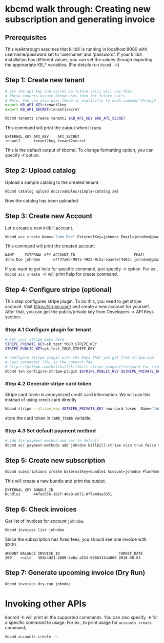 # kbcmd walk through: Creating new subscription and generating invoice

## Prerequisites
This walkthrough assumes that killbill is running
in localhost:8080 with username/password set to 'username' and 'password'. If your
killbill installation has different values, you can set the values through exporting
the appropriate KB_* variables. (For details run `kbcmd -h`)

## Step 1: Create new tenant
```sh
# Set the api key and secret so future calls will use this.
# These exports ensure kbcmd uses them for future calls.
# Note: You can also pass these in explicitly to each command through flags.
export KB_API_KEY=tenant1key
export KB_API_SECRET=tenant1secret

kbcmd tenants create tenant1 $KB_API_KEY $KB_API_SECRET
```
This command will print the output when it runs

```
EXTERNAL_KEY API_KEY    API_SECRET
tenant2      tenant2key tenant2secret
```

This is the default output of kbcmd. To change formatting option, you can specify -f option.

## Step 2: Upload catalog
Upload a sample catalog to the created tenant.
```sh
kbcmd catalog upload docs/samples/simple-catalog.xml
```

Now the catalog has been uploaded.

## Step 3: Create new Account
Let's create a new killbill account.

```sh
kbcmd acc create Name="John Doe" ExternalKey=johndoe Email=johndoe@gmail.com Company="Stark" Currency=USD
```

This command will print the created account
```sh
NAME     EXTERNAL_KEY ACCOUNT_ID                           EMAIL             BALANCE CURRENCY
John Doe johndoe      e4f47a6b-9975-4922-9c5a-baae7ef4d03c johndoe@gmail.com <nil>   USD
```

If you want to get help for specific command, just specify `-h` option. For ex.,
`kbcmd acc create -h` will print help for create command.

## Step 4: Configure stripe (optional)
This step configures stripe plugin. To do this, you need to get stripe account.
Visit https://stripe.com/ and create a new account for yourself. After that, you
can get the public/private key from Developers -> API Keys section.

### Step 4.1 Configure plugin for tenant
```bash
# Set your stripe keys here
STRIPE_PRIVATE_KEY=sk_test_YOUR_STRIPE_KEY
STRIPE_PUBLIC_KEY=pk_test_YOUR_STRIPE_KEY

# Configure stripe plugin with the keys that you got from stripe.com
# Last parameter (3%) is the connect fee.
# https://github.com/killbill/killbill-stripe-plugin/tree/work-for-release-0.19.x#connect
kbcmd ten configure-stripe-plugin $STRIPE_PUBLIC_KEY $STRIPE_PRIVATE_KEY 3% 
```

### Step 4.2 Generate stripe card token
Stripe card token is anonymized credit card information. We will use this instead
of using credit card directly.
```bash
kbcmd stripe --stripe_key $STRIPE_PRIVATE_KEY new-card-token  Name="John Doe" Number=4242424242424242 ExpMonth=08 ExpYear=2019
```
store the card token in `CARD_TOKEN` variable.

### Step 4.3 Set default payment method
```bash
# Add the payment method and set to default
kbcmd acc payment-methods add johndoe killbill-stripe visa true false token=$CARD_TOKEN
```

## Step 5: Create new subscription
```sh
kbcmd subscriptions create ExternalKey=bundle1 Account=johndoe PlanName=simple-monthly
```
This will create a new bundle and print the output.
```
EXTERNAL_KEY BUNDLE_ID
bundle1      447ac056-182f-40a0-a672-8f7a4daa3851
```

## Step 6: Check invoices
Get list of invoices for account `johndoe`.
```bash
kbcmd invoices list johndoe
```
Since the subscription has fixed fees, you should see one invoice with $200.
```
AMOUNT BALANCE INVOICE_ID                           TARGET_DATE
200    <nil>   303b4d21-2809-4e8a-a553-665b313da860 2018-08-03
```

## Step 7: Generate upcoming invoice (Dry Run)
```sh
kbcmd invoices dry-run johndoe
```

# Invoking other APIs

kbcmd -h will print all the supported commands. You can also specify `-h` for a specific command to usage.
For ex., to print usage for `accounts create` command,

```sh
kbcmd accounts create -h
```
